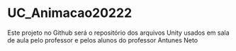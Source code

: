 # UC_Animacao20222
Este projeto no Github será o repositório dos arquivos Unity usados em sala de aula pelo professor e pelos alunos do professor Antunes Neto
